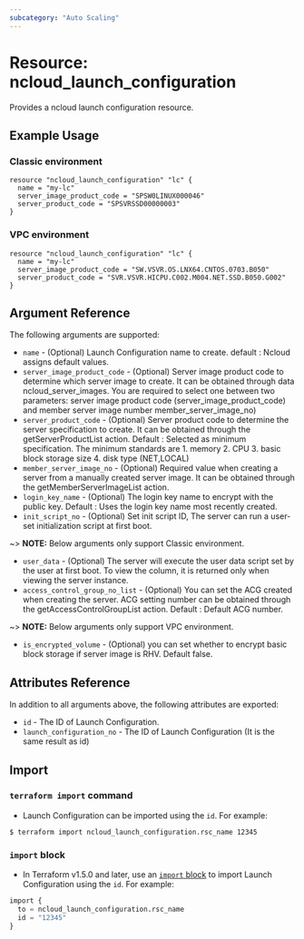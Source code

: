 ```yaml
---
subcategory: "Auto Scaling"
---
```



# Resource: ncloud_launch_configuration

Provides a ncloud launch configuration resource.

## Example Usage
### Classic environment
```hcl
resource "ncloud_launch_configuration" "lc" {
  name = "my-lc"
  server_image_product_code = "SPSW0LINUX000046"
  server_product_code = "SPSVRSSD00000003"
}
```
### VPC environment
```hcl
resource "ncloud_launch_configuration" "lc" {
  name = "my-lc"
  server_image_product_code = "SW.VSVR.OS.LNX64.CNTOS.0703.B050"
  server_product_code = "SVR.VSVR.HICPU.C002.M004.NET.SSD.B050.G002"
}
```

## Argument Reference

The following arguments are supported:

* `name` - (Optional) Launch Configuration name to create. default : Ncloud assigns default values.
* `server_image_product_code` - (Optional) Server image product code to determine which server image to create. It can be obtained through data ncloud_server_images. You are required to select one between two parameters: server image product code (server_image_product_code) and member server image number member_server_image_no) 
* `server_product_code` - (Optional) Server product code to determine the server specification to create. It can be obtained through the getServerProductList action. Default : Selected as minimum specification. The minimum standards are 1. memory 2. CPU 3. basic block storage size 4. disk type (NET,LOCAL)
* `member_server_image_no` - (Optional) Required value when creating a server from a manually created server image. It can be obtained through the getMemberServerImageList action.
* `login_key_name` - (Optional) The login key name to encrypt with the public key. Default : Uses the login key name most recently created.
* `init_script_no` - (Optional) Set init script ID, The server can run a user-set initialization script at first boot.

~> **NOTE:** Below arguments only support Classic environment.

* `user_data` - (Optional) The server will execute the user data script set by the user at first boot. To view the column, it is returned only when viewing the server instance.
* `access_control_group_no_list` - (Optional) You can set the ACG created when creating the server. ACG setting number can be obtained through the getAccessControlGroupList action. Default : Default ACG number.

~> **NOTE:** Below arguments only support VPC environment.

* `is_encrypted_volume` - (Optional) you can set whether to encrypt basic block storage if server image is RHV. Default false.

## Attributes Reference

In addition to all arguments above, the following attributes are exported:

* `id` - The ID of Launch Configuration.
* `launch_configuration_no` - The ID of Launch Configuration (It is the same result as id)

## Import

### `terraform import` command

* Launch Configuration can be imported using the `id`. For example:

```console
$ terraform import ncloud_launch_configuration.rsc_name 12345
```

### `import` block

* In Terraform v1.5.0 and later, use an [`import` block](https://developer.hashicorp.com/terraform/language/import) to import Launch Configuration using the `id`. For example:

```terraform
import {
  to = ncloud_launch_configuration.rsc_name
  id = "12345"
}
```
